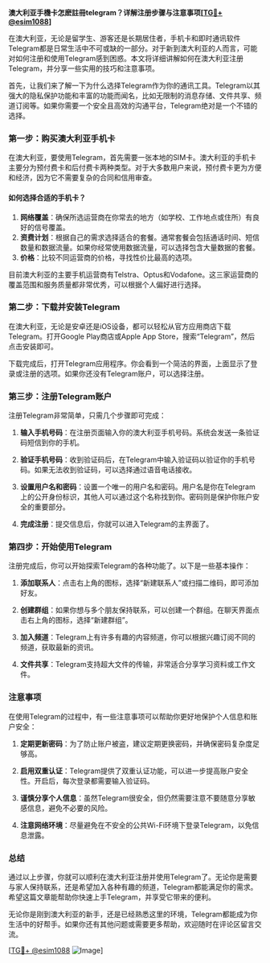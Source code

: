 **澳大利亚手機卡怎麽註冊telegram？详解注册步骤与注意事项[[TG💪+ @esim1088](https://t.me/s/esim1088)]**

在澳大利亚，无论是留学生、游客还是长期居住者，手机卡和即时通讯软件Telegram都是日常生活中不可或缺的一部分。对于新到澳大利亚的人而言，可能对如何注册和使用Telegram感到困惑。本文将详细讲解如何在澳大利亚注册Telegram，并分享一些实用的技巧和注意事项。

首先，让我们来了解一下为什么选择Telegram作为你的通讯工具。Telegram以其强大的隐私保护功能和丰富的功能而闻名，比如无限制的消息存储、文件共享、频道订阅等。如果你需要一个安全且高效的沟通平台，Telegram绝对是一个不错的选择。

### 第一步：购买澳大利亚手机卡

在澳大利亚，要使用Telegram，首先需要一张本地的SIM卡。澳大利亚的手机卡主要分为预付费卡和后付费卡两种类型。对于大多数用户来说，预付费卡更为方便和经济，因为它不需要复杂的合同和信用审查。

#### 如何选择合适的手机卡？
1. **网络覆盖**：确保所选运营商在你常去的地方（如学校、工作地点或住所）有良好的信号覆盖。
2. **资费计划**：根据自己的需求选择适合的套餐。通常套餐会包括通话时间、短信数量和数据流量。如果你经常使用数据流量，可以选择包含大量数据的套餐。
3. **价格**：比较不同运营商的价格，寻找性价比最高的选项。

目前澳大利亚的主要手机运营商有Telstra、Optus和Vodafone。这三家运营商的覆盖范围和服务质量都非常优秀，可以根据个人偏好进行选择。

### 第二步：下载并安装Telegram

在澳大利亚，无论是安卓还是iOS设备，都可以轻松从官方应用商店下载Telegram。打开Google Play商店或Apple App Store，搜索“Telegram”，然后点击安装即可。

下载完成后，打开Telegram应用程序。你会看到一个简洁的界面，上面显示了登录或注册的选项。如果你还没有Telegram账户，可以选择注册。

### 第三步：注册Telegram账户

注册Telegram非常简单，只需几个步骤即可完成：

1. **输入手机号码**：在注册页面输入你的澳大利亚手机号码。系统会发送一条验证码短信到你的手机。
   
2. **验证手机号码**：收到验证码后，在Telegram中输入验证码以验证你的手机号码。如果无法收到验证码，可以选择通过语音电话接收。

3. **设置用户名和密码**：设置一个唯一的用户名和密码。用户名是你在Telegram上的公开身份标识，其他人可以通过这个名称找到你。密码则是保护你账户安全的重要部分。

4. **完成注册**：提交信息后，你就可以进入Telegram的主界面了。

### 第四步：开始使用Telegram

注册完成后，你可以开始探索Telegram的各种功能了。以下是一些基本操作：

1. **添加联系人**：点击右上角的图标，选择“新建联系人”或扫描二维码，即可添加好友。
   
2. **创建群组**：如果你想与多个朋友保持联系，可以创建一个群组。在聊天界面点击右上角的图标，选择“新建群组”。

3. **加入频道**：Telegram上有许多有趣的内容频道，你可以根据兴趣订阅不同的频道，获取最新的资讯。

4. **文件共享**：Telegram支持超大文件的传输，非常适合分享学习资料或工作文件。

### 注意事项

在使用Telegram的过程中，有一些注意事项可以帮助你更好地保护个人信息和账户安全：

1. **定期更新密码**：为了防止账户被盗，建议定期更换密码，并确保密码复杂度足够高。
   
2. **启用双重认证**：Telegram提供了双重认证功能，可以进一步提高账户安全性。开启后，每次登录都需要输入验证码。

3. **谨慎分享个人信息**：虽然Telegram很安全，但仍然需要注意不要随意分享敏感信息，避免不必要的风险。

4. **注意网络环境**：尽量避免在不安全的公共Wi-Fi环境下登录Telegram，以免信息泄露。

### 总结

通过以上步骤，你就可以顺利在澳大利亚注册并使用Telegram了。无论你是需要与家人保持联系，还是希望加入各种有趣的频道，Telegram都能满足你的需求。希望这篇文章能帮助你快速上手Telegram，并享受它带来的便利。

无论你是刚到澳大利亚的新手，还是已经熟悉这里的环境，Telegram都能成为你生活中的好帮手。如果你还有其他问题或需要更多帮助，欢迎随时在评论区留言交流。

[[TG💪+ @esim1088](https://t.me/s/esim1088) ![Image](https://i.postimg.cc/4NQfJmqS/Snipaste-2025-05-13-00-14-12.png)]